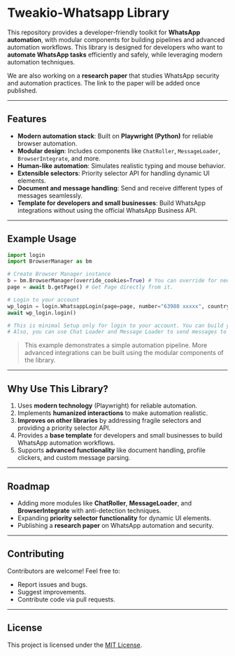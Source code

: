 # Tweakio-Whatsapp Library

This repository provides a developer-friendly toolkit for **WhatsApp automation**, with modular components for building pipelines and advanced automation workflows. This library is designed for developers who want to **automate WhatsApp tasks** efficiently and safely, while leveraging modern automation techniques.

We are also working on a **research paper** that studies WhatsApp security and automation practices. The link to the paper will be added once published.

---

## Features

* **Modern automation stack**: Built on **Playwright (Python)** for reliable browser automation.
* **Modular design**: Includes components like `ChatRoller`, `MessageLoader`, `BrowserIntegrate`, and more.
* **Human-like automation**: Simulates realistic typing and mouse behavior.
* **Extensible selectors**: Priority selector API for handling dynamic UI elements.
* **Document and message handling**: Send and receive different types of messages seamlessly.
* **Template for developers and small businesses**: Build WhatsApp integrations without using the official WhatsApp Business API.

---

## Example Usage

```python
import login
import BrowserManager as bm

# Create Browser Manager instance
b = bm.BrowserManager(override_cookies=True) # You can override for new setup or just don't pass anything.
page = await b.getPage() # Get Page directly from it.

# Login to your account
wp_login = login.WhatsappLogin(page=page, number="63980 xxxxx", country="india",override_login=True) #Same you can override or not
await wp_login.login()

# This is minimal Setup only for login to your account. You can build your own pipeline using the modular components provided in the library.
# Also, you can use Chat Loader and Message Loader to send messages to multiple contacts.
```

> This example demonstrates a simple automation pipeline. More advanced integrations can be built using the modular components of the library.

---

## Why Use This Library?

1. Uses **modern technology** (Playwright) for reliable automation.
2. Implements **humanized interactions** to make automation realistic.
3. **Improves on other libraries** by addressing fragile selectors and providing a priority selector API.
4. Provides a **base template** for developers and small businesses to build WhatsApp automation workflows.
5. Supports **advanced functionality** like document handling, profile clickers, and custom message parsing.

---

## Roadmap

* Adding more modules like **ChatRoller**, **MessageLoader**, and **BrowserIntegrate** with anti-detection techniques.
* Expanding **priority selector functionality** for dynamic UI elements.
* Publishing a **research paper** on WhatsApp automation and security.

---

## Contributing

Contributors are welcome! Feel free to:

* Report issues and bugs.
* Suggest improvements.
* Contribute code via pull requests.

---

## License

This project is licensed under the [MIT License](LICENSE).

